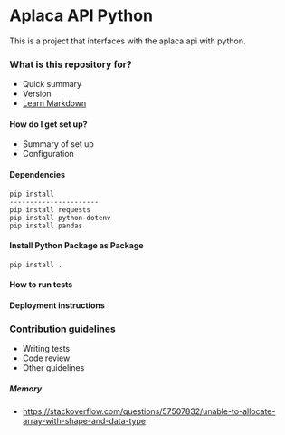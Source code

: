 # Aplaca API Python
This is a project that interfaces with the aplaca api with python. 
### What is this repository for? ###

* Quick summary
* Version
* [Learn Markdown](https://bitbucket.org/tutorials/markdowndemo)

####  How do I get set up? ###

* Summary of set up
* Configuration

#### Dependencies
```shell
pip install
----------------------
pip install requests
pip install python-dotenv
pip install pandas
```

#### Install Python Package as Package
```shell
pip install .
```

#### How to run tests

#### Deployment instructions

### Contribution guidelines ###

* Writing tests
* Code review
* Other guidelines

##### Memory
- https://stackoverflow.com/questions/57507832/unable-to-allocate-array-with-shape-and-data-type